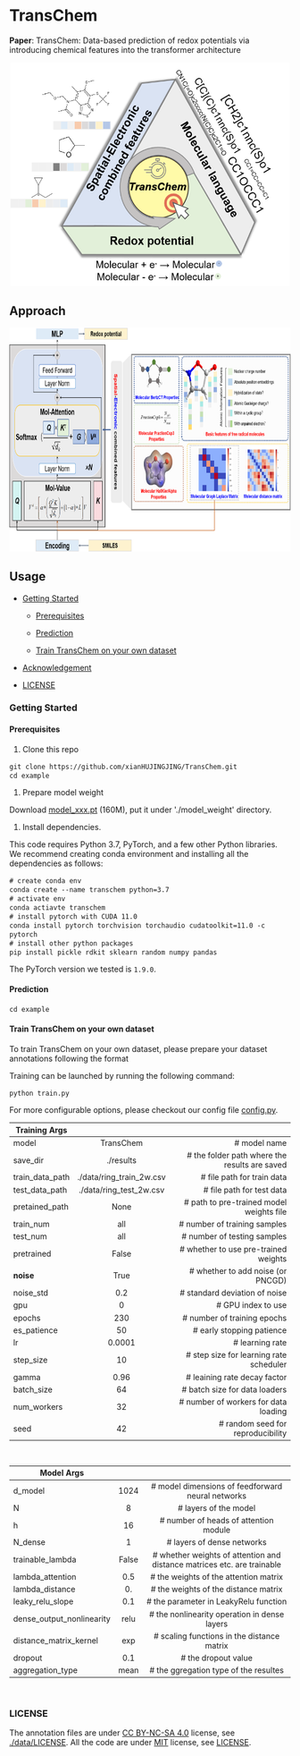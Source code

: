 # TransChem

**Paper**: TransChem: Data-based prediction of redox potentials via introducing chemical features into the transformer architecture

<div align="center">
  <img src="./assets/ToC.png" alt="Table of Contents" width="500" height="400">
</div>



## Approach

<div align="center">
  <img src="./assets/mian_model.png" alt="Approach" width="800" height="400">
</div>

## Usage

- [Getting Started](#getting-started)

  - [Prerequisites](#prerequisites)

  - [Prediction](#prediction)

  - [Train TransChem on your own dataset](#train-transchem-on-your-own-dataset)

- [Acknowledgement](#acknowledgement)

- [LICENSE](#license)

### Getting Started

#### Prerequisites

1.  Clone this repo

<!---->

    git clone https://github.com/xianHUJINGJING/TransChem.git
    cd example

1.  Prepare model weight

Download [model_xxx.pt](https://drive) (160M), put it under './model_weight' directory.

1.  Install dependencies.

This code requires Python 3.7, PyTorch, and a few other Python libraries.
We recommend creating conda environment and installing all the dependencies as follows:

    # create conda env
    conda create --name transchem python=3.7
    # activate env
    conda actiavte transchem
    # install pytorch with CUDA 11.0
    conda install pytorch torchvision torchaudio cudatoolkit=11.0 -c pytorch
    # install other python packages
    pip install pickle rdkit sklearn random numpy pandas

The PyTorch version we tested is `1.9.0`.



#### Prediction

    cd example

#### Train TransChem on your own dataset

To train TransChem on your own dataset, please prepare your dataset annotations following the format


Training can be launched by running the following command:

    python train.py

For more configurable options, please checkout our config file [config.py](config.py).


| **Training Args** | ||
| ---- |:-------------:| -------------:| 
| model | TransChem | # model name |
| save_dir | ./results | # the folder path where the results are saved |
| train_data_path | ./data/ring_train_2w.csv | # file path for train data |
| test_data_path | ./data/ring_test_2w.csv | # file path for test data |
| pretained_path | None | # path to pre-trained model weights file | 
| train_num | all | # number of training samples |
| test_num | all | # number of testing samples | 
| pretrained | False | # whether to use pre-trained weights | 
| **noise** | True | # whether to add noise (or PNCGD) |
| noise_std | 0.2 | # standard deviation of noise |
| gpu | 0 | # GPU index to use |
| epochs | 230 | # number of training epochs |
| es_patience | 50 | # early stopping patience |
| lr | 0.0001 | # learning rate |
| step_size | 10 | # step size for learning rate scheduler |
| gamma | 0.96 | # leaining rate decay factor |
| batch_size | 64 | # batch size for data loaders |
| num_workers | 32 | # number of workers for data loading |
| seed | 42 | # random seed for reproducibility |
</br>


| **Model Args** | | |
| ---- |:-------------:| :-------------:| 
| d_model | 1024 | # model dimensions of feedforward neural networks |
| N | 8 | # layers  of the model |
| h | 16 | # number of heads of attention module |
| N_dense | 1 | # layers of dense networks |
| trainable_lambda | False | # whether weights of attention and distance matrices etc. are trainable |
| lambda_attention | 0.5 | # the weights of the attention matrix |
| lambda_distance | 0. | # the weights of the distance matrix |
| leaky_relu_slope | 0.1 | # the parameter in LeakyRelu function |
| dense_output_nonlinearity | relu | # the nonlinearity operation in dense layers |
| distance_matrix_kernel | exp | # scaling functions in the distance matrix |
| dropout | 0.1 | # the dropout value |
| aggregation_type | mean | # the ggregation type of the resultes |
</br>


### LICENSE

The annotation files are under [CC BY-NC-SA 4.0](https://creativecommons.org/licenses/by-nc-sa/4.0/) license, see [./data/LICENSE](data/LICENSE). All the code are under [MIT](https://opensource.org/licenses/MIT) license, see [LICENSE](./LICENSE).

